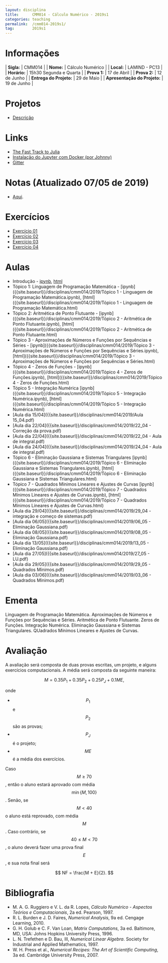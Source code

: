 ```yaml
---
layout: disciplina
title:      CMM014 - Cálculo Numérico - 2019s1
categories: teaching
permalink:  /cmm014-2019s1/
tag:        2019s1
---
```


# Informações

  |          **Sigla:**           | CMM014                 |
  |          **Nome:**            | Cálculo Numérico       |
  |          **Local:**           | LAMIND - PC13          |
  |          **Horário:**         | 15h30 Segunda e Quarta |
  |          **Prova 1:**         | 17 de Abril            |
  |          **Prova 2:**         | 12 de Junho            |
  |   **Entrega do Projeto:**     | 29 de Maio             |
  | **Apresentação do Projeto:**  | 19 de Junho            |

# Projetos

- [Descrição]({{site.baseurl}}/disciplinas/cmm014/2019/projetos.html)

# Links

- [The Fast Track to Julia](https://juliadocs.github.io/Julia-Cheat-Sheet/)
- [Instalação do Jupyter com Docker (por Johnny)](/disciplinas/cmm014/2019/docker.html)
- [Gitter](https://gitter.im/abelsiqueira/cmm014-2019s1)

# Notas (Atualizado 07/05 de 2019)

- [Aqui]({{site.baseurl}}/disciplinas/cmm014/2019/notas.pdf).

# Exercícios

- [Exercício 01](https://classroom.github.com/a/N4wyrVEn)
- [Exercício 02](https://classroom.github.com/a/dm0vAR_n)
- [Exercício 03](https://classroom.github.com/a/pKA69MvA)
- [Exercício 04](https://classroom.github.com/a/4QZz9AL-)

# Aulas

- Introdução -
  [ipynb]({{site.baseurl}}/disciplinas/cmm014/2019/Introdução.ipynb),
  [html]({{site.baseurl}}/disciplinas/cmm014/2019/Introdução.html)
- Tópico 1: Linguagem de Programação Matemática -
  [ipynb]({{site.baseurl}}/disciplinas/cmm014/2019/Tópico 1 - Linguagem de Programação Matemática.ipynb),
  [html]({{site.baseurl}}/disciplinas/cmm014/2019/Tópico 1 - Linguagem de Programação Matemática.html)
- Tópico 2: Aritmética de Ponto Flutuante -
  [ipynb]({{site.baseurl}}/disciplinas/cmm014/2019/Tópico 2 - Aritmética de Ponto Flutuante.ipynb),
  [html]({{site.baseurl}}/disciplinas/cmm014/2019/Tópico 2 - Aritmética de Ponto Flutuante.html)
- Tópico 3 - Aproximações de Números e Funções por Sequências e Séries -
  [ipynb]({{site.baseurl}}/disciplinas/cmm014/2019/Tópico 3 - Aproximações de Números e Funções por Sequências e Séries.ipynb),
  [html]({{site.baseurl}}/disciplinas/cmm014/2019/Tópico 3 - Aproximações de Números e Funções por Sequências e Séries.html)
- Tópico 4 - Zeros de Funções -
  [ipynb]({{site.baseurl}}/disciplinas/cmm014/2019/Tópico 4 - Zeros de Funções.ipynb),
  [html]({{site.baseurl}}/disciplinas/cmm014/2019/Tópico 4 - Zeros de Funções.html)
- Tópico 5 - Integração Numérica
  [ipynb]({{site.baseurl}}/disciplinas/cmm014/2019/Tópico 5 - Integração Numérica.ipynb),
  [html]({{site.baseurl}}/disciplinas/cmm014/2019/Tópico 5 - Integração Numérica.html)
- [Aula dia 15/04]({{site.baseurl}}/disciplinas/cmm014/2019/Aula 15_04.pdf)
- [Aula dia 22/04]({{site.baseurl}}/disciplinas/cmm014/2019/22_04 - Correção da prova.pdf)
- [Aula dia 22/04]({{site.baseurl}}/disciplinas/cmm014/2019/22_04 - Aula de integral.pdf)
- [Aula dia 24/04]({{site.baseurl}}/disciplinas/cmm014/2019/24_04 - Aula de integral.pdf)
- Tópico 6 - Eliminação Gaussiana e Sistemas Triangulares
  [ipynb]({{site.baseurl}}/disciplinas/cmm014/2019/Tópico 6 - Eliminação Gaussiana e Sistemas Triangulares.ipynb),
  [html]({{site.baseurl}}/disciplinas/cmm014/2019/Tópico 6 - Eliminação Gaussiana e Sistemas Triangulares.html)
- Tópico 7 - Quadrados Mínimos Lineares e Ajustes de Curvas
  [ipynb]({{site.baseurl}}/disciplinas/cmm014/2019/Tópico 7 - Quadrados Mínimos Lineares e Ajustes de Curvas.ipynb),
  [html]({{site.baseurl}}/disciplinas/cmm014/2019/Tópico 7 - Quadrados Mínimos Lineares e Ajustes de Curvas.html)
- [Aula dia 29/04]({{site.baseurl}}/disciplinas/cmm014/2019/29_04 - integração e começo de sistemas.pdf)
- [Aula dia 06/05]({{site.baseurl}}/disciplinas/cmm014/2019/06_05 - Eliminação Gaussiana.pdf)
- [Aula dia 08/05]({{site.baseurl}}/disciplinas/cmm014/2019/08_05 - Eliminação Gaussiana.pdf)
- [Aula dia 13/05]({{site.baseurl}}/disciplinas/cmm014/2019/13_05 - Eliminação Gaussiana.pdf)
- [Aula dia 27/05]({{site.baseurl}}/disciplinas/cmm014/2019/27_05 - LU.pdf)
- [Aula dia 29/05]({{site.baseurl}}/disciplinas/cmm014/2019/29_05 - Quadrados Mínimos.pdf)
- [Aula dia 03/06]({{site.baseurl}}/disciplinas/cmm014/2019/03_06 - Quadrados Mínimos.pdf)

# Ementa

Linguagem de Programação Matemática. Aproximações de Números e Funções por Sequências e
Séries. Aritmética de Ponto Flutuante. Zeros de Funções. Integração Numérica. Eliminação
Gaussiana e Sistemas Triangulares. QUadrados Mínimos Lineares e Ajustes de Curvas.

# Avaliação

A avaliação será composta de duas provas escritas, um projeto, e alguns exercícios
computacionais.
A média será composta da seguinte maneira:

$$ M = 0.35 P_1 + 0.35 P_2 + 0.25 P_J + 0.1 ME, $$

onde

- $$P_1$$ e $$P_2$$ são as provas;
- $$P_J$$ é o projeto;
- $$ME$$ é a média dos exercícios.

Caso $$M \geq 70$$, então o aluno estará aprovado com média $$\min\{M, 100\}$$.
Senão, se $$M < 40$$ o aluno está reprovado, com média $$M$$.
Caso contrário, se $$40 \leq M < 70$$, o aluno deverá fazer uma prova final $$E$$, e
sua nota final será

$$ NF = \frac{M + E}{2}. $$

# Bibliografia

  - M. A. G. Ruggiero e V. L. da R. Lopes, *Cálculo Numérico - Aspectos Teórios e
   Computacionais*, 2a ed. Pearson, 1997.
  - R. L. Burden e J. D. Faires, *Numerical Analysis*, 9a ed. Cengage Learning,
    2010.
  - G. H. Golub e C. F. Van Loan, *Matrix Computations*, 3a ed. Baltimore, MD,
    USA: Johns Hopkins University Press, 1996.
  - L. N. Trefethen e D. Bau, III, *Numerical Linear Algebra*. Society for
    Industrial and Applied Mathematics, 1997.
  - W. H. Press et al., *Numerical Recipes: The Art of Scientific Computing*, 3a
    ed. Cambridge University Press, 2007.
